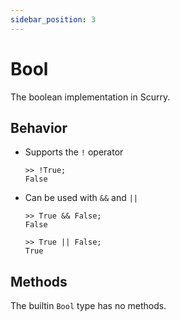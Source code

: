 ```yaml
---
sidebar_position: 3
---
```


# Bool

The boolean implementation in Scurry.

## Behavior
- Supports the `!` operator
  ```
  >> !True;
  False
  ```
- Can be used with `&&` and `||`
  ```
  >> True && False;
  False

  >> True || False;
  True
  ```

## Methods
The builtin `Bool` type has no methods.
